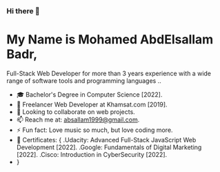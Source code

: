 ### Hi there 👋

# My Name is Mohamed AbdElsallam Badr, 
Full-Stack Web Developer for more than 3 years experience with a wide range of software tools and programming languages ..

- 🎓 Bachelor's Degree in Computer Science [2022].
- 🌱 Freelancer Web Developer at Khamsat.com [2019].
- 📂 Looking to collaborate on web projects.
- 📫 Reach me at: absallam1999@gmail.com.
- ⚡ Fun fact: Love music so much, but love coding more.
- 🏅 Certificates: {
  .Udacity: Advanced Full-Stack JavaScript Web Development [2022].
  .Google: Fundamentals of Digital Marketing [2022].
  .Cisco: Introduction in CyberSecurity [2022].
- }
